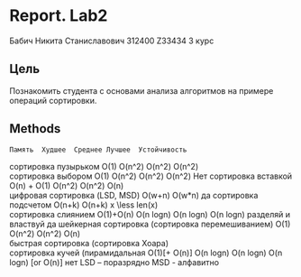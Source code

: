 # Report. Lab2
Бабич Никита Станиславович 312400 Z33434 3 курс

## Цель
Познакомить студента с основами анализа алгоритмов на примере операций сортировки. 

## Methods
	Память	Худшее	Среднее	Лучшее	Устойчивость
сортировка пузырьком	O(1)	O(n^2)	O(n^2)	O(n^2)	
сортировка выбором	O(1)	O(n^2)	O(n^2)	O(n^2)	Нет
сортировка вставкой	O(n) + O(1)	O(n^2)	O(n^2)	O(n)	
цифровая сортировка (LSD, MSD)	O(w+n)	O(w*n)			да
сортировка подсчетом	O(n+k)	O(n+k)		x \less len(x)	
сортировка слиянием	O(1)+O(n)	O(n logn)	O(n logn)	O(n logn)
разделяй и властвуй	да
шейкерная сортировка (сортировка перемешиванием) 	O(1)	O(n^2)	O(n^2)	O(n)	
быстрая сортировка (сортировка Хоара)					
сортировка кучей (пирамидальная	O(1)[+ O(n)]	O(n logn)	O(n logn)	O(n logn) [or O(n)]	нет
LSD – поразрядно
MSD - алфавитно